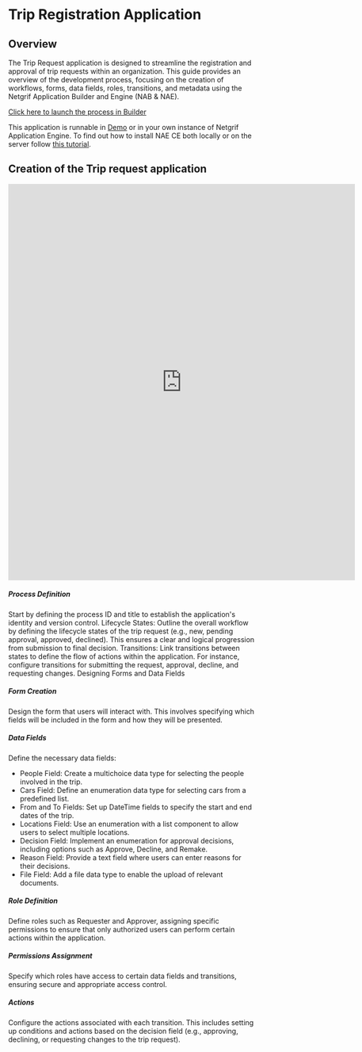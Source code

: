 # Trip Registration Application

## Overview

The Trip Request application is designed to streamline the registration and approval of trip requests within an organization. This guide provides an overview of the development process, focusing on the creation of workflows, forms, data fields, roles, transitions, and metadata using the Netgrif Application Builder and Engine (NAB & NAE).

[Click here to launch the process in Builder](https://builder.netgrif.com/modeler?modelUrl=https://academy.netgrif.com/examples/trip_request/trip_registration.xml)

This application is runnable in [Demo](https://etask.netgrif.cloud/) or in your own instance of Netgrif
Application Engine. To find out how to install NAE CE both locally or on the server
follow [this tutorial](tutorials/nae-ce-starter/nae-ce-starter.md).

## Creation of the Trip request application

<iframe width="700" height="800" src="https://www.youtube.com/embed/-jfz5YefpHc?si=bT9G39iZy6uJwegV" title="YouTube video player"
frameborder="0" allow="accelerometer; autoplay; clipboard-write; encrypted-media; gyroscope; picture-in-picture"
allowfullscreen></iframe>

##### Process Definition

Start by defining the process ID and title to establish the application's identity and version control.
Lifecycle States: Outline the overall workflow by defining the lifecycle states of the trip request (e.g., new, pending approval, approved, declined). This ensures a clear and logical progression from submission to final decision.
Transitions: Link transitions between states to define the flow of actions within the application. For instance, configure transitions for submitting the request, approval, decline, and requesting changes.
Designing Forms and Data Fields

##### Form Creation

Design the form that users will interact with. This involves specifying which fields will be included in the form and how they will be presented.

##### Data Fields

Define the necessary data fields:

* People Field: Create a multichoice data type for selecting the people involved in the trip.
* Cars Field: Define an enumeration data type for selecting cars from a predefined list.
* From and To Fields: Set up DateTime fields to specify the start and end dates of the trip.
* Locations Field: Use an enumeration with a list component to allow users to select multiple locations.
* Decision Field: Implement an enumeration for approval decisions, including options such as Approve, Decline, and Remake.
* Reason Field: Provide a text field where users can enter reasons for their decisions.
* File Field: Add a file data type to enable the upload of relevant documents.

##### Role Definition

Define roles such as Requester and Approver, assigning specific permissions to ensure that only authorized users can perform certain actions within the application.

##### Permissions Assignment

Specify which roles have access to certain data fields and transitions, ensuring secure and appropriate access control.

##### Actions

Configure the actions associated with each transition. This includes setting up conditions and actions based on the decision field (e.g., approving, declining, or requesting changes to the trip request).